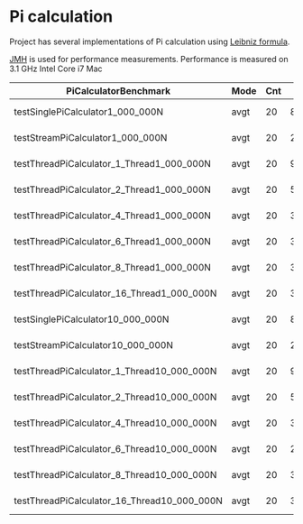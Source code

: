 # Pi calculation
Project has several implementations of Pi calculation using [Leibniz formula].

[JMH] is used for performance measurements. Performance is measured on 3.1 GHz Intel Core i7 Mac


|PiCalculatorBenchmark                        |Mode  |Cnt |Score   |Error     |Units|
|---------------------------------------------|------|----|--------|----------|-----|
|testSinglePiCalculator1_000_000N             |avgt  |20  | 84.312 |±  0.906  |ms/op|
|testStreamPiCalculator1_000_000N             |avgt  |20  | 27.687 |±  0.405  |ms/op|
|testThreadPiCalculator_1_Thread1_000_000N    |avgt  |20  | 93.178 |±  0.756  |ms/op|
|testThreadPiCalculator_2_Thread1_000_000N    |avgt  |20  | 52.778 |±  0.157  |ms/op|
|testThreadPiCalculator_4_Thread1_000_000N    |avgt  |20  | 30.467 |±  0.224  |ms/op|
|testThreadPiCalculator_6_Thread1_000_000N    |avgt  |20  | 39.600 |± 31.860  |ms/op|
|testThreadPiCalculator_8_Thread1_000_000N    |avgt  |20  | 30.180 |±  0.296  |ms/op|
|testThreadPiCalculator_16_Thread1_000_000N   |avgt  |20  | 30.642 |±  0.375  |ms/op|
|testSinglePiCalculator10_000_000N            |avgt  |20  |842.373 |±  5.750  |ms/op|
|testStreamPiCalculator10_000_000N            |avgt  |20  |271.443 |±  2.740  |ms/op|
|testThreadPiCalculator_1_Thread10_000_000N   |avgt  |20  |937.830 |±  7.993  |ms/op|
|testThreadPiCalculator_2_Thread10_000_000N   |avgt  |20  |528.210 |±  2.811  |ms/op|
|testThreadPiCalculator_4_Thread10_000_000N   |avgt  |20  |305.269 |±  2.130  |ms/op|
|testThreadPiCalculator_6_Thread10_000_000N   |avgt  |20  |299.152 |±  9.948  |ms/op|
|testThreadPiCalculator_8_Thread10_000_000N   |avgt  |20  |301.198 |±  2.766  |ms/op|
|testThreadPiCalculator_16_Thread10_000_000N  |avgt  |20  |307.133 |±  1.055  |ms/op|




[Leibniz formula]: <https://en.wikipedia.org/wiki/Leibniz_formula_for_%CF%80>
[JMH]: http://openjdk.java.net/projects/code-tools/jmh/
